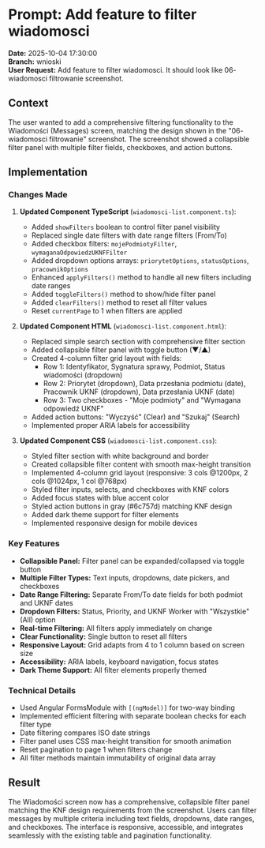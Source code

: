 # Prompt: Add feature to filter wiadomosci

**Date:** 2025-10-04 17:30:00  
**Branch:** wnioski  
**User Request:** Add feature to filter wiadomosci. It should look like 06- wiadomosci filtrowanie screenshot.

## Context
The user wanted to add a comprehensive filtering functionality to the Wiadomości (Messages) screen, matching the design shown in the "06- wiadomosci filtrowanie" screenshot. The screenshot showed a collapsible filter panel with multiple filter fields, checkboxes, and action buttons.

## Implementation

### Changes Made

1. **Updated Component TypeScript** (`wiadomosci-list.component.ts`):
   - Added `showFilters` boolean to control filter panel visibility
   - Replaced single date filters with date range filters (From/To)
   - Added checkbox filters: `mojePodmiotyFilter`, `wymaganaOdpowiedzUKNFFilter`
   - Added dropdown options arrays: `priorytetOptions`, `statusOptions`, `pracownikOptions`
   - Enhanced `applyFilters()` method to handle all new filters including date ranges
   - Added `toggleFilters()` method to show/hide filter panel
   - Added `clearFilters()` method to reset all filter values
   - Reset `currentPage` to 1 when filters are applied

2. **Updated Component HTML** (`wiadomosci-list.component.html`):
   - Replaced simple search section with comprehensive filter section
   - Added collapsible filter panel with toggle button (▼/▲)
   - Created 4-column filter grid layout with fields:
     - Row 1: Identyfikator, Sygnatura sprawy, Podmiot, Status wiadomości (dropdown)
     - Row 2: Priorytet (dropdown), Data przesłania podmiotu (date), Pracownik UKNF (dropdown), Data przesłania UKNF (date)
     - Row 3: Two checkboxes - "Moje podmioty" and "Wymagana odpowiedź UKNF"
   - Added action buttons: "Wyczyść" (Clear) and "Szukaj" (Search)
   - Implemented proper ARIA labels for accessibility

3. **Updated Component CSS** (`wiadomosci-list.component.css`):
   - Styled filter section with white background and border
   - Created collapsible filter content with smooth max-height transition
   - Implemented 4-column grid layout (responsive: 3 cols @1200px, 2 cols @1024px, 1 col @768px)
   - Styled filter inputs, selects, and checkboxes with KNF colors
   - Added focus states with blue accent color
   - Styled action buttons in gray (#6c757d) matching KNF design
   - Added dark theme support for filter elements
   - Implemented responsive design for mobile devices

### Key Features
- **Collapsible Panel:** Filter panel can be expanded/collapsed via toggle button
- **Multiple Filter Types:** Text inputs, dropdowns, date pickers, and checkboxes
- **Date Range Filtering:** Separate From/To date fields for both podmiot and UKNF dates
- **Dropdown Filters:** Status, Priority, and UKNF Worker with "Wszystkie" (All) option
- **Real-time Filtering:** All filters apply immediately on change
- **Clear Functionality:** Single button to reset all filters
- **Responsive Layout:** Grid adapts from 4 to 1 column based on screen size
- **Accessibility:** ARIA labels, keyboard navigation, focus states
- **Dark Theme Support:** All filter elements properly themed

### Technical Details
- Used Angular FormsModule with `[(ngModel)]` for two-way binding
- Implemented efficient filtering with separate boolean checks for each filter type
- Date filtering compares ISO date strings
- Filter panel uses CSS max-height transition for smooth animation
- Reset pagination to page 1 when filters change
- All filter methods maintain immutability of original data array

## Result
The Wiadomości screen now has a comprehensive, collapsible filter panel matching the KNF design requirements from the screenshot. Users can filter messages by multiple criteria including text fields, dropdowns, date ranges, and checkboxes. The interface is responsive, accessible, and integrates seamlessly with the existing table and pagination functionality.
